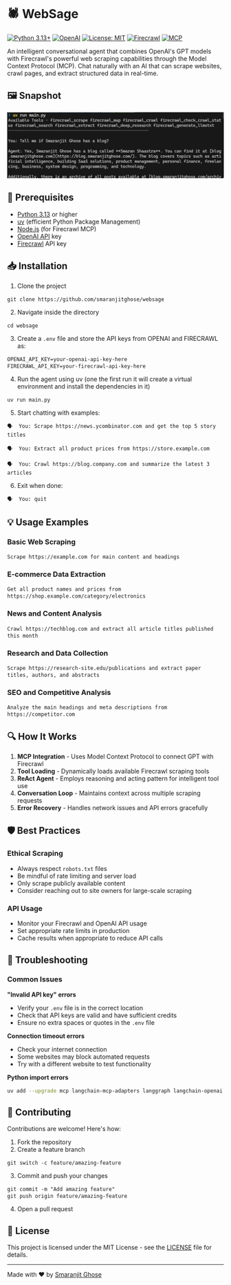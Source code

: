 # 🕷️ WebSage

[![Python 3.13+](https://img.shields.io/badge/Python-3.13+-blue.svg)](https://www.python.org/downloads/)
[![OpenAI](https://img.shields.io/badge/OpenAI-GPT--4o--mini-green.svg)](https://openai.com/)
[![License: MIT](https://img.shields.io/badge/License-MIT-yellow.svg)](https://opensource.org/licenses/MIT)
[![Firecrawl](https://img.shields.io/badge/Firecrawl-Web%20Scraping-orange.svg)](https://firecrawl.dev/)
[![MCP](https://img.shields.io/badge/MCP-Model%20Context%20Protocol-purple.svg)](https://modelcontextprotocol.io/)

An intelligent conversational agent that combines OpenAI's GPT models with Firecrawl's powerful web scraping capabilities through the Model Context Protocol (MCP). Chat naturally with an AI that can scrape websites, crawl pages, and extract structured data in real-time.

## 🖼️ Snapshot

![working](./assets/output.png)

## 🔧 Prerequisites

- [Python 3.13](https://www.python.org/downloads/) or higher
- [uv](https://docs.astral.sh/uv/#highlights) (efficient Python Package Management)
- [Node.js](https://nodejs.org/en) (for Firecrawl MCP)
- [OpenAI API](https://platform.openai.com) key
- [Firecrawl](https://www.firecrawl.dev/) API key

## 📥 Installation

1. Clone the project

```
git clone https://github.com/smaranjitghose/websage
```

2. Navigate inside the directory

```
cd websage
```
3. Create a `.env` file and store the API keys from OPENAI and FIRECRAWL as:

```
OPENAI_API_KEY=your-openai-api-key-here
FIRECRAWL_API_KEY=your-firecrawl-api-key-here
```

4. Run the agent using uv (one the first run it will create a virtual environment and install the dependencies in it)

```
uv run main.py
```

5. Start chatting with examples:

```
🗣️  You: Scrape https://news.ycombinator.com and get the top 5 story titles

🗣️  You: Extract all product prices from https://store.example.com

🗣️  You: Crawl https://blog.company.com and summarize the latest 3 articles
```

6. Exit when done:

```
🗣️  You: quit
```




## 💡 Usage Examples

### Basic Web Scraping
```
Scrape https://example.com for main content and headings
```

### E-commerce Data Extraction
```
Get all product names and prices from https://shop.example.com/category/electronics
```

### News and Content Analysis
```
Crawl https://techblog.com and extract all article titles published this month
```

### Research and Data Collection
```
Scrape https://research-site.edu/publications and extract paper titles, authors, and abstracts
```

### SEO and Competitive Analysis
```
Analyze the main headings and meta descriptions from https://competitor.com
```

## 🔍 How It Works

1. **MCP Integration** - Uses Model Context Protocol to connect GPT with Firecrawl
2. **Tool Loading** - Dynamically loads available Firecrawl scraping tools
3. **ReAct Agent** - Employs reasoning and acting pattern for intelligent tool use
4. **Conversation Loop** - Maintains context across multiple scraping requests
5. **Error Recovery** - Handles network issues and API errors gracefully

## 🛡️ Best Practices

### Ethical Scraping
- Always respect `robots.txt` files
- Be mindful of rate limiting and server load
- Only scrape publicly available content
- Consider reaching out to site owners for large-scale scraping

### API Usage
- Monitor your Firecrawl and OpenAI API usage
- Set appropriate rate limits in production
- Cache results when appropriate to reduce API calls

## 🔧 Troubleshooting

### Common Issues


**"Invalid API key" errors**
- Verify your `.env` file is in the correct location
- Check that API keys are valid and have sufficient credits
- Ensure no extra spaces or quotes in the `.env` file

**Connection timeout errors**
- Check your internet connection
- Some websites may block automated requests
- Try with a different website to test functionality

**Python import errors**
```bash
uv add --upgrade mcp langchain-mcp-adapters langgraph langchain-openai python-dotenv
```

## 🤝 Contributing

Contributions are welcome! Here's how:

1. Fork the repository
2. Create a feature branch
```
git switch -c feature/amazing-feature
```
3. Commit and push your changes
```
git commit -m "Add amazing feature"
git push origin feature/amazing-feature
```
4. Open a pull request


## 📝 License

This project is licensed under the MIT License - see the [LICENSE](LICENSE) file for details.

---

Made with ❤️ by [Smaranjit Ghose](https://github.com/smaranjitghose)
